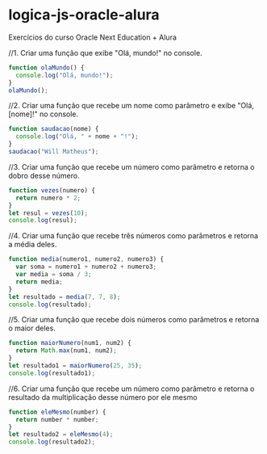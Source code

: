 # logica-js-oracle-alura
Exercícios do curso Oracle Next Education + Alura 

//1. Criar uma função que exibe "Olá, mundo!" no console.
```js
function olaMundo() {
  console.log("Olá, mundo!");
}
olaMundo();
```
//2. Criar uma função que recebe um nome como parâmetro e exibe "Olá, [nome]!" no console.
```js
function saudacao(nome) {
  console.log("Olá, " + nome + "!");
}
saudacao("Will Matheus");
```
//3. Criar uma função que recebe um número como parâmetro e retorna o dobro desse número.
```js
function vezes(numero) {
  return numero * 2;
}
let resul = vezes(10);
console.log(resul);
```
//4. Criar uma função que recebe três números como parâmetros e retorna a média deles.
```js
function media(numero1, numero2, numero3) {
  var soma = numero1 + numero2 + numero3;
  var media = soma / 3;
  return media;
}
let resultado = media(7, 7, 8);
console.log(resultado);
```
//5. Criar uma função que recebe dois números como parâmetros e retorna o maior deles.
```js
function maiorNumero(num1, num2) {
  return Math.max(num1, num2);
}
let resultado1 = maiorNumero(25, 35);
console.log(resultado1);
```
//6. Criar uma função que recebe um número como parâmetro e retorna o resultado da multiplicação desse número por ele mesmo
```js
function eleMesmo(number) {
  return number * number;
}
let resultado2 = eleMesmo(4);
console.log(resultado2);
```
